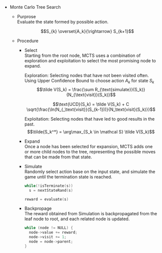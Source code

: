 * Monte Carlo Tree Search
  - Purprose  
    Evaluate the state formed by possible action.

    $$S_{k} \overset{A_k}{\rightarrow} S_{k+1}$$

  - Procedure
    - Select  
      Starting from the root node, MCTS uses a combination of exploration and exploitation to select the most promising node to expand.

      Exploration: Selecting nodes that have not been visited often. Using Upper Confidence Bound to choose action $A_k$ for state $S_k$
      $$\tilde V(S_k) = \frac{\sum R_{\text{simulate}}(S_k)}{N_{\text{visit}}(S_k)}$$

      $$\text{UCD}(S_k) = \tilde V(S_k) + C \sqrt{\frac{\ln(N_{_\text{visit}}(S_{k-1}))}{N_\text{visit}(S_k)}}$$

      Exploitation: Selecting nodes that have led to good results in the past. 
      $$\tilde{S_k^*} = \arg\max_{S_k \in \mathcal S} \tilde V(S_k)$$

    - Expand  
      Once a node has been selected for expansion, MCTS adds one or more child nodes to the tree, representing the possible moves that can be made from that state.  

    - Simulate  
      Randomly select action base on the input state, and simulate the game until the termination state is reached.

      ```cpp
      while(!isTerminate(s))
        s = nextStateRand(s)

      reward = evaluate(s)
      ```

    - Backpropage  
      The reward obtained from Simulation is backpropagated from the leaf node to root, and each related node is updated.

      ```cpp
      while (node != NULL) {
        node->value += reward;
        node->visit += 1;
        node = node->parent;
      }
      ```
